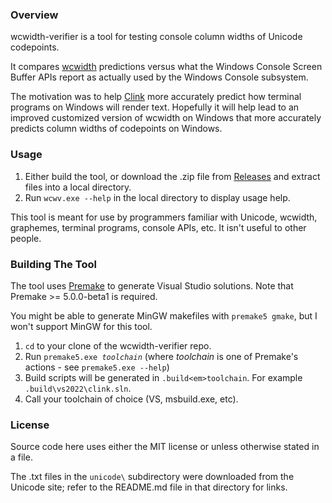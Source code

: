 ### Overview

wcwidth-verifier is a tool for testing console column widths of Unicode codepoints.

It compares [wcwidth](https://www.cl.cam.ac.uk/~mgk25/ucs/wcwidth.c) predictions versus what the Windows Console Screen Buffer APIs report as actually used by the Windows Console subsystem.

The motivation was to help [Clink](https://github.com/chrisant996/clink) more accurately predict how terminal programs on Windows will render text.  Hopefully it will help lead to an improved customized version of wcwidth on Windows that more accurately predicts column widths of codepoints on Windows.

### Usage

1. Either build the tool, or download the .zip file from [Releases](https://github.com/chrisant996/wcwidth-verifier/releases) and extract files into a local directory.
2. Run `wcwv.exe --help` in the local directory to display usage help.

This tool is meant for use by programmers familiar with Unicode, wcwidth, graphemes, terminal programs, console APIs, etc.  It isn't useful to other people.

### Building The Tool

The tool uses [Premake](http://premake.github.io) to generate Visual Studio solutions.  Note that Premake >= 5.0.0-beta1 is required.

You might be able to generate MinGW makefiles with `premake5 gmake`, but I won't support MinGW for this tool.

1. `cd` to your clone of the wcwidth-verifier repo.
2. Run <code>premake5.exe <em>toolchain</em></code> (where <em>toolchain</em> is one of Premake's actions - see `premake5.exe --help`)
3. Build scripts will be generated in <code>.build\<em>toolchain</em></code>. For example `.build\vs2022\clink.sln`.
4. Call your toolchain of choice (VS, msbuild.exe, etc).

### License

Source code here uses either the MIT license or unless otherwise stated in a file.

The .txt files in the `unicode\` subdirectory were downloaded from the Unicode site; refer to the README.md file in that directory for links.
